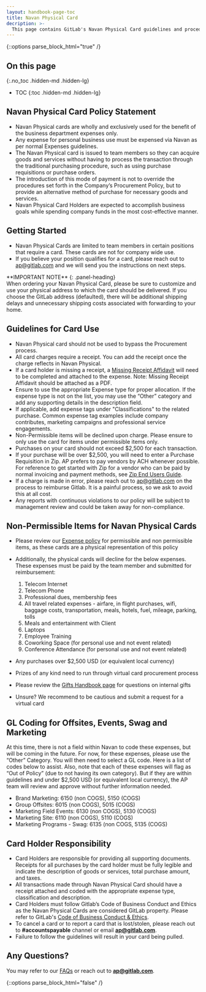 ```yaml
---
layout: handbook-page-toc
title: Navan Physical Card
decription: >-
  This page contains GitLab's Navan Physical Card guidelines and procedures.
---
```


{::options parse_block_html="true" /}

<link rel="stylesheet" type="text/css" href="/stylesheets/biztech.css" />

## On this page
{:.no_toc .hidden-md .hidden-lg}

- TOC
{:toc .hidden-md .hidden-lg}



## <i class="far fa-flag" id="biz-tech-icons"></i> Navan Physical Card Policy Statement
- Navan Physical cards are wholly and exclusively used for the benefit of the business department expenses only.
- Any expense for personal business use must be expensed via Navan as per normal Expenses guidelines.
- The Navan Physical card is issued to team members so they can acquire goods and services without having to process the transaction through the traditional purchasing procedure, such as using purchase requisitions or purchase orders.  
- The introduction of this mode of payment is not to override the procedures set forth in the Company’s Procurement Policy, but to provide an alternative method of purchase for necessary goods and services.
- Navan Physical Card Holders are expected to accomplish business goals while spending company funds in the most cost-effective manner.

## <i id="biz-tech-icons" class="far fa-paper-plane"></i> Getting Started
- Navan Physical Cards are limited to team members in certain positions that require a card.  These cards are not for company wide use.
- If you believe your position qualifies for a card, please reach out to ap@gitlab.com and we will send you the instructions on next steps.


<div class="panel panel-danger">
**IMPORTANT NOTE**
{: .panel-heading}
<div class="panel-body">
When ordering your Navan Physical Card, please be sure to customize and use your physical address to which the card should be delivered. If you choose the GitLab address (defaulted), there will be additional shipping delays and unnecessary shipping costs associated with forwarding to your home.
</div>
</div>

## <i id="biz-tech-icons" class="fas fa-stream"></i> Guidelines for Card Use
- Navan Physical card should not be used to bypass the Procurement process.
- All card charges require a receipt. You can add the receipt once the charge reflects in Navan Physical.
- If a card holder is missing a receipt, a [Missing Receipt Affidavit](https://docs.google.com/spreadsheets/d/179q0Wos-CemLCe1uxgMpZ80JukSC4KYx8JICFgHzN0I/edit#gid=1950482609) will need to be completed and attached to the expense. Note: Missing Receipt Affidavit should be attached as a PDF.
- Ensure to use the appropriate Expense type for proper allocation. If the expense type is not on the list, you may use the “Other” category and add any supporting details in the description field.
- If applicable, add expense tags under "Classifications" to the related purchase. Common expense tag examples include company contributes, marketing campaigns and professional service engagements.
- Non-Permissible items will be declined upon charge. Please ensure to only use the card for items under permissible items only.
- Purchases on your card should not exceed $2,500 for each transaction.
- If your purchase will be over $2,500, you will need to enter a Purchase Requisition in Zip. AP prefers to pay vendors by ACH whenever possible.  For reference to get started with Zip for a vendor who can be paid by normal invoicing and payment methods, see [Zip End Users Guide](https://about.gitlab.com/handbook/business-technology/enterprise-applications/guides/zip-guide/).
- If a charge is made in error, please reach out to ap@gitlab.com on the process to reimburse Gitlab.  It is a painful process, so we ask to avoid this at all cost.
- Any reports with continuous violations to our policy will be subject to management review and could be taken away for non-compliance.

## <i id="biz-tech-icons" class="fas fa-bullseye"></i> Non-Permissible Items for Navan Physical Cards

- Please review our [Expense policy](https://about.gitlab.com/handbook/finance/expenses/) for permissible and non permissible items, as these cards are a physical representation of this policy
- Additionally, the physical cards will decline for the below expenses.  These expenses must be paid by the team member and submitted for reimbursement:
  1. Telecom Internet
  2. Telecom Phone
  3. Professional dues, membership fees
  4. All travel related expenses - airfare, in flight purchases, wifi, baggage costs, transportation, meals, hotels, fuel, mileage, parking, tolls
  5. Meals and entertainment with Client
  6. Laptops
  7. Employee Training
  8. Coworking Space (for personal use and not event related)
  9. Conference Attendance (for personal use and not event related)

- Any purchases over $2,500 USD (or equivalent local currency)
- Prizes of any kind need to run through virtual card procurement process
- Please review the [Gifts Handbook page](https://about.gitlab.com/handbook/people-group/celebrations/#team-member-gifts) for questions on internal gifts
- Unsure?  We recommend to be cautious and submit a request for a virtual card 


## GL Coding for Offsites, Events, Swag and Marketing

  At this time, there is not a field within Navan to code these expenses, but will be coming in the future.  For now, for these expenses, please use the “Other” Category.  You will then need to select a GL code.  Here is a list of codes below to assist.  Also, note that each of these expenses will flag as “Out of Policy” (due to not having its own category).  But if they are within guidelines and under $2,500 USD (or equivalent local currency), the AP team will review and approve without further information needed.  

- Brand Marketing: 6150 (non COGS), 5150 (COGS)
- Group Offsites: 6015 (non COGS), 5015 (COGS)
- Marketing Field Events: 6130 (non COGS), 5130 (COGS)
- Marketing Site:  6110 (non COGS), 5110 (COGS) 
- Marketing Programs - Swag: 6135 (non COGS, 5135 (COGS)

## <i id="biz-tech-icons" class="fas fa-bullseye"></i> Card Holder Responsibility
- Card Holders are responsible for providing all supporting documents. Receipts for all purchases by the card holder must be fully legible and indicate the description of goods or services, total purchase amount, and taxes.
- All transactions made through Navan Physical Card should have a receipt attached and coded with the appropriate expense type, classification and description.
- Card Holders must follow Gitlab’s Code of Business Conduct and Ethics as the Navan Physical Cards are considered GitLab property. Please refer to GitLab's [Code of Business Conduct & Ethics](https://about.gitlab.com/handbook/legal/gitlab-code-of-business-conduct-and-ethics/).
- To cancel a card or to report a card that is lost/stolen, please reach out to **#accountspayable** channel or email **ap@gitlab.com**.
- Failure to follow the guidelines will result in your card being pulled.

## <i id="biz-tech-icons" class="far fa-question-circle"></i> Any Questions?  
You may refer to our [FAQs](https://docs.google.com/document/d/1tcwo70YZ1blNunApfZ0DAU5VkXOSxyLXxgh3P1yszkU/edit#) or reach out to **ap@gitlab.com**.

{::options parse_block_html="false" /}

